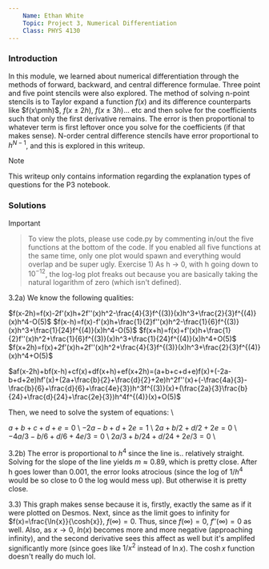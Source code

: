 ```yaml
---
    Name: Ethan White
    Topic: Project 3, Numerical Differentiation
    Class: PHYS 4130
---
```


### Introduction

In this module, we learned about numerical differentiation through the methods of forward, backward, and central difference formulae. Three point and five point stencils were also explored. The method of solving n-point stencils is to Taylor expand a function $f(x)$ and its difference counterparts like $f(x\pmh)$, $f(x\pm2h)$, $f(x\pm3h)$... etc and then solve for the coefficients such that only the first derivative remains. The error is then proportional to whatever term is first leftover once you solve for the coefficients (if that makes sense). N-order central difference stencils have error proportional to $h^{N-1}$, and this is explored in this writeup.

> [!NOTE]
> This writeup only contains information regarding the explanation types of questions for the P3 notebook.

### Solutions
> [!IMPORTANT]

> To view the plots, please use code.py by commenting in/out the five functions at the bottom of the code. If you enabled all five functions at the same time, only one plot would spawn and everything would overlap and be super ugly.
Exercise 1) As h $\rightarrow$ 0, with h going down to $10^{-12}$, the log-log plot freaks out because you are basically taking the natural logarithm of zero (which isn't defined). 

3.2a) We know the following qualities:

$f(x-2h)=f(x)-2f'(x)h+2f''(x)h^2-\frac{4}{3}f^{(3)}(x)h^3+\frac{2}{3}f^{(4)}(x)h^4-O(5)$
$f(x-h)=f(x)-f'(x)h+\frac{1}{2}f''(x)h^2-\frac{1}{6}f^{(3)}(x)h^3+\frac{1}{24}f^{(4)}(x)h^4-O(5)$
$f(x+h)=f(x)+f'(x)h+\frac{1}{2}f''(x)h^2+\frac{1}{6}f^{(3)}(x)h^3+\frac{1}{24}f^{(4)}(x)h^4+O(5)$
$f(x+2h)=f(x)+2f'(x)h+2f''(x)h^2+\frac{4}{3}f^{(3)}(x)h^3+\frac{2}{3}f^{(4)}(x)h^4+O(5)$

$af(x-2h)+bf(x-h)+cf(x)+df(x+h)+ef(x+2h)=(a+b+c+d+e)f(x)+(-2a-b+d+2e)hf'(x)+(2a+\frac{b}{2}+\frac{d}{2}+2e)h^2f''(x)+(-\frac{4a}{3}-\frac{b}{6}+\frac{d}{6}+\frac{4e}{3})h^3f^{(3)}(x)+(\frac{2a}{3}\frac{b}{24}+\frac{d}{24}+\frac{2e}{3})h^4f^{(4)}(x)+O(5)$

Then, we need to solve the system of equations: \\

$a+b+c+d+e = 0$ \\
$-2a-b+d+2e = 1$ \\
$2a + b/2 + d/2 + 2e = 0$ \\ 
$-4a/3-b/6+d/6+4e/3 = 0$ \\
$2a/3+b/24+d/24+2e/3 = 0$ \\

3.2b) The error is proportional to $h^4$ since the line is.. relatively straight. Solving for the slope of the line yields $m \approx 0.89$, which is pretty close. After h goes lower than 0.001, the error looks atrocious (since the log of 1/$h^4$ would be so close to 0 the log would mess up). But otherwise it is pretty close.

3.3) This graph makes sense because it is, firstly, exactly the same as if it were plotted on Desmos. Next, since as the limit goes to infinity for $f(x)=\frac{\ln{x}}{\cosh{x}}, $f(\infty)=0$. Thus, since $f(\infty)=0$, $f''(\infty)=0$ as well. Also, as $x\rightarrow0$, $ln(x)$ becomes more and more negative (approaching infinity), and the second derivative sees this affect as well but it's amplifed significantly more (since goes like $1/x^2$ instead of $\ln{x}$). The $\cosh{x}$ function doesn't really do much lol.
